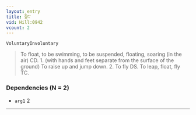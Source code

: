 ```yaml
---
layout: entry
title: ལྡིང་
vid: Hill:0942
vcount: 2
---
```

`VoluntaryInvoluntary` 
> To float, to be swimming, to be suspended, floating, soaring (in the air) CD\.
 1\.
 (with hands and feet separate from the surface of the ground) To raise up and jump down\.
 2\.
 To fly DS\.
 To leap, float, fly TC\.

### Dependencies (N = 2)
* `arg1` 2

---

